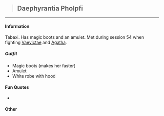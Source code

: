 >## Daephyrantia Pholpfi

---

#### Information

Tabaxi. Has magic boots and an amulet. Met during session 54 when fighting [Vaevictae](../NPCs/Vaevictae.md) and [Agatha](Agatha).

##### Outfit

- Magic boots (makes her faster)
- Amulet
- White robe with hood

#### Fun Quotes

- 

#### Other
